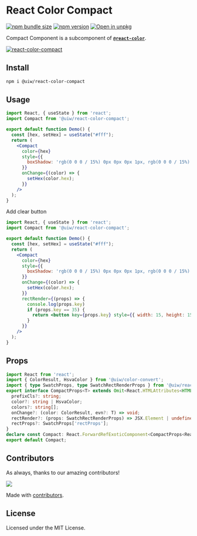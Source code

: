React Color Compact
===

[![npm bundle size](https://img.shields.io/bundlephobia/minzip/@uiw/react-color-compact)](https://bundlephobia.com/package/@uiw/react-color-compact) [![npm version](https://img.shields.io/npm/v/@uiw/react-color-compact.svg)](https://www.npmjs.com/package/@uiw/react-color-compact) [![Open in unpkg](https://img.shields.io/badge/Open%20in-unpkg-blue)](https://uiwjs.github.io/npm-unpkg/#/pkg/@uiw/react-color-compact/file/README.md)

Compact Component is a subcomponent of [**`@react-color`**](https://uiwjs.github.io/react-color).

<!--rehype:ignore:start-->
[![react-color-compact](https://user-images.githubusercontent.com/1680273/125949911-bb919f60-2bf3-487b-9aad-5aef82bcd5ed.png)](https://uiwjs.github.io/react-color/#/compact)
<!--rehype:ignore:end-->

## Install

```bash
npm i @uiw/react-color-compact
```

## Usage

```jsx mdx:preview
import React, { useState } from 'react';
import Compact from '@uiw/react-color-compact';

export default function Demo() {
  const [hex, setHex] = useState("#fff");
  return (
    <Compact
      color={hex}
      style={{
        boxShadow: 'rgb(0 0 0 / 15%) 0px 0px 0px 1px, rgb(0 0 0 / 15%) 0px 8px 16px',
      }}
      onChange={(color) => {
        setHex(color.hex);
      }}
    />
  );
}
```

Add clear button

```jsx mdx:preview
import React, { useState } from 'react';
import Compact from '@uiw/react-color-compact';

export default function Demo() {
  const [hex, setHex] = useState("#fff");
  return (
    <Compact
      color={hex}
      style={{
        boxShadow: 'rgb(0 0 0 / 15%) 0px 0px 0px 1px, rgb(0 0 0 / 15%) 0px 8px 16px',
      }}
      onChange={(color) => {
        setHex(color.hex);
      }}
      rectRender={(props) => {
        console.log(props.key)
        if (props.key == 35) {
          return <button key={props.key} style={{ width: 15, height: 15, padding: 0, lineHeight: "10px" }} onClick={() => setHex(null)}>x</button>
        }
      }}
    />
  );
}
```


## Props

```ts
import React from 'react';
import { ColorResult, HsvaColor } from '@uiw/color-convert';
import { type SwatchProps, type SwatchRectRenderProps } from '@uiw/react-color-swatch';
export interface CompactProps<T> extends Omit<React.HTMLAttributes<HTMLDivElement>, 'onChange' | 'color'> {
  prefixCls?: string;
  color?: string | HsvaColor;
  colors?: string[];
  onChange?: (color: ColorResult, evn?: T) => void;
  rectRender?: (props: SwatchRectRenderProps) => JSX.Element | undefined;
  rectProps?: SwatchProps['rectProps'];
}
declare const Compact: React.ForwardRefExoticComponent<CompactProps<React.MouseEvent<HTMLDivElement, MouseEvent>> & React.RefAttributes<HTMLDivElement>>;
export default Compact;
```

<!--footer-dividing-->

## Contributors

As always, thanks to our amazing contributors!

<a href="https://uiwjs.github.io/react-color/graphs/contributors">
  <img src="https://uiwjs.github.io/react-color/coverage/CONTRIBUTORS.svg" />
</a>

Made with [contributors](https://github.com/jaywcjlove/github-action-contributors).

## License

Licensed under the MIT License.
